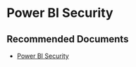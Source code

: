  <properties
	pageTitle="authentication"
	description="authentication"
	service="microsoft.PowerBIDedicated"
	resource="capacities"
	authors="pjfreitas"
	ms.author="pfreitas"	
	displayOrder="1210"
	selfHelpType="generic"
	supportTopicIds="32628067"
	productPesIds="16334"
	cloudEnvironments="public, MoonCake, fairfax, usnat, ussec" 
	articleId="4d60946d-5aa9-48bc-8db9-8bb8f57085c3"
	ownershipId="PowerBI_PowerBI"
/>

# Power BI Security

## **Recommended Documents**

* [Power BI Security](https://docs.microsoft.com/power-bi/service-admin-power-bi-security)
